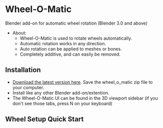 # Wheel-O-Matic
Blender add-on for automatic wheel rotation (Blender 3.0 and above)
- About:
  - Wheel-O-Matic is used to rotate wheels automatically.
  -  Automatic rotation works in any direction.
  - Auto rotation can be applied to meshes or bones.
  - Completely additive, and can easily be removed.

## Installation
- [Download the latest version here](https://github.com/TechArtToolBox/wheel-o-matic/blob/main/wheel_o_matic_v1.0.0.zip). Save the wheel_o_matic zip file to your computer.
- Install like any other Blender add-on/extention.
- The Wheel-O-Matic UI can be found in the 3D viewport sidebar (if you don't see those tabs, press N on your keyboard)


## Wheel Setup Quick Start



